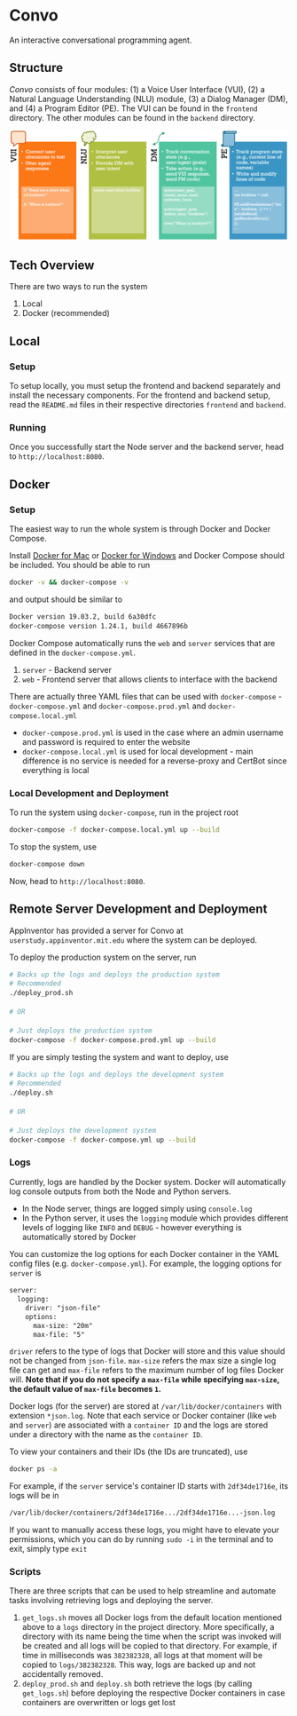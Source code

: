 # Convo
An interactive conversational programming agent.

## Structure
*Convo* consists of four modules: (1) a Voice User Interface (VUI), (2) a Natural Language Understanding (NLU) module, (3) a Dialog Manager (DM), and (4) a Program Editor (PE). The VUI can be found in the `frontend` directory. The other modules can be found in the `backend` directory.

![Convo's four modules](./figs/system_modules.png?raw=true "Convo's four modules")

## Tech Overview
There are two ways to run the system
1. Local
2. Docker (recommended)

## Local
### Setup
To setup locally, you must setup the frontend and backend separately and install the necessary components. For the frontend and backend setup, read the `README.md` files in their respective directories `frontend` and `backend`.

### Running
Once you successfully start the Node server and the backend server, head to `http://localhost:8080`.

## Docker
### Setup
The easiest way to run the whole system is through Docker and Docker Compose.

Install [Docker for Mac](https://docs.docker.com/docker-for-mac/install/) or [Docker for Windows](https://docs.docker.com/docker-for-windows/install/) and Docker Compose should be included. You should be able to run
```bash
docker -v && docker-compose -v
```
and output should be similar to
```bash
Docker version 19.03.2, build 6a30dfc
docker-compose version 1.24.1, build 4667896b
```

Docker Compose automatically runs the `web` and `server` services that are defined in the `docker-compose.yml`.
1. `server` - Backend server
3. `web` - Frontend server that allows clients to interface with the backend

There are actually three YAML files that can be used with `docker-compose` - `docker-compose.yml` and `docker-compose.prod.yml` and `docker-compose.local.yml`
- `docker-compose.prod.yml` is used in the case where an admin username and password is required to enter the website
- `docker-compose.local.yml` is used for local development - main difference is no service is needed for a reverse-proxy and CertBot since everything is local

### Local Development and Deployment
To run the system using `docker-compose`, run in the project root
```bash
docker-compose -f docker-compose.local.yml up --build
```

To stop the system, use
```bash
docker-compose down
```

Now, head to `http://localhost:8080`.

## Remote Server Development and Deployment
AppInventor has provided a server for Convo at `userstudy.appinventor.mit.edu` where the system can be deployed.

To deploy the production system on the server, run
```bash
# Backs up the logs and deploys the production system
# Recommended
./deploy_prod.sh

# OR

# Just deploys the production system
docker-compose -f docker-compose.prod.yml up --build
```

If you are simply testing the system and want to deploy, use
```bash
# Backs up the logs and deploys the development system
# Recommended
./deploy.sh

# OR

# Just deploys the development system
docker-compose -f docker-compose.yml up --build
```

### Logs
Currently, logs are handled by the Docker system. Docker will automatically log console outputs from both the Node and Python servers.
- In the Node server, things are logged simply using `console.log`
- In the Python server, it uses the `logging` module which provides different levels of logging like `INFO` and `DEBUG` - however everything is automatically stored by Docker

You can customize the log options for each Docker container in the YAML config files (e.g. `docker-compose.yml`). For example, the logging options for `server` is
```
server:
  logging:
    driver: "json-file"
    options:
      max-size: "20m"
      max-file: "5"
```
`driver` refers to the type of logs that Docker will store and this value should not be changed from `json-file`. `max-size` refers the max size a single log file can get and `max-file` refers to the maximum number of log files Docker will. **Note that if you do not specify a `max-file` while specifying `max-size`, the default value of `max-file` becomes `1`.**

Docker logs (for the server) are stored at `/var/lib/docker/containers` with extension `*json.log`. Note that each service or Docker container (like `web` and `server`) are associated with a `container ID` and the logs are stored under a directory with the name as the `container ID`.

To view your containers and their IDs (the IDs are truncated), use
```bash
docker ps -a
```

For example, if the `server` service's container ID starts with `2df34de1716e`, its logs will be in
```bash
/var/lib/docker/containers/2df34de1716e.../2df34de1716e...-json.log
```
If you want to manually access these logs, you might have to elevate your permissions, which you can do by running `sudo -i` in the terminal and to exit, simply type `exit`

### Scripts
There are three scripts that can be used to help streamline and automate tasks involving retrieving logs and deploying the server.
1. `get_logs.sh` moves all Docker logs from the default location mentioned above to a `logs` directory in the project directory. More specifically, a directory with its name being the time when the script was invoked will be created and all logs will be copied to that directory. For example, if time in milliseconds was `382382328`, all logs at that moment will be copied to `logs/382382328`. This way, logs are backed up and not accidentally removed.
2. `deploy_prod.sh` and `deploy.sh` both retrieve the logs (by calling `get_logs.sh`) before deploying the respective Docker containers in case containers are overwritten or logs get lost